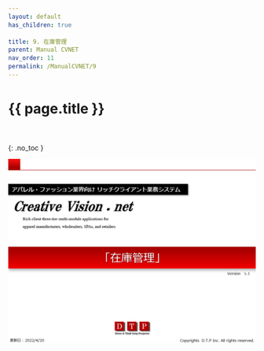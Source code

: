 ```yaml
---
layout: default
has_children: true

title: 9. 在庫管理
parent: Manual CVNET
nav_order: 11
permalink: /ManualCVNET/9
---
```


# {{ page.title }}　<br/><br/>

{: .no_toc }


<a href="/img/ZaikoKanri/ZK1.PNG" target="_blank">
<img src="/img/ZaikoKanri/ZK1.PNG" alt="login image"></a>

